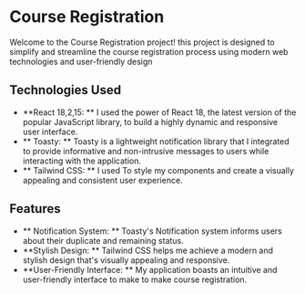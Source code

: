 # Course Registration
Welcome to the Course Registration project! this project is designed to simplify and streamline the course registration process using modern web technologies and user-friendly design 

## Technologies Used
- **React 18,2,15: ** I used the power of React 18, the latest version of the popular JavaScript library, to build a highly dynamic and responsive user interface.
- ** Toasty: ** Toasty is a lightweight notification library that I integrated to provide informative and non-intrusive messages to users while interacting with the application.
- ** Tailwind CSS: ** I used To style my components and create a visually appealing and consistent user experience.

## Features 
- ** Notification System: ** Toasty's Notification system informs users about their duplicate and remaining status.
- **Stylish Design: ** Tailwind CSS helps me achieve a modern and stylish design that's visually appealing and responsive.
- **User-Friendly Interface: ** My application boasts an intuitive and user-friendly interface to make to make course registration. 

